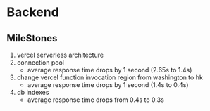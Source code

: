 # Backend
## MileStones
1. vercel serverless architecture
2. connection pool
    - average response time drops by 1 second (2.65s to 1.4s)
3. change vercel function invocation region from washington to hk
    - average response time drops by 1 second (1.4s to 0.4s)
4. db indexes
    - average response time drops from 0.4s to 0.3s